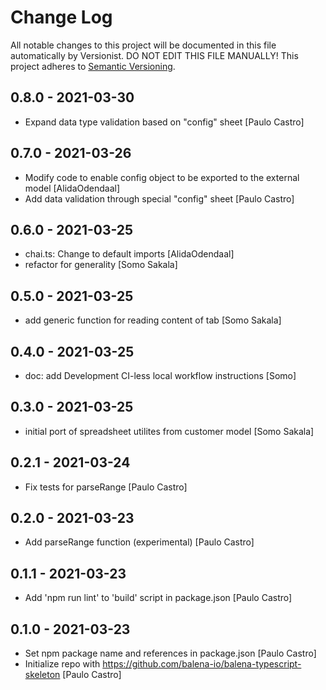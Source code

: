 # Change Log

All notable changes to this project will be documented in this file
automatically by Versionist. DO NOT EDIT THIS FILE MANUALLY!
This project adheres to [Semantic Versioning](http://semver.org/).

## 0.8.0 - 2021-03-30

* Expand data type validation based on "config" sheet [Paulo Castro]

## 0.7.0 - 2021-03-26

* Modify code to enable config object to be exported to the external model [AlidaOdendaal]
* Add data validation through special "config" sheet [Paulo Castro]

## 0.6.0 - 2021-03-25

* chai.ts: Change to default imports [AlidaOdendaal]
* refactor for generality [Somo Sakala]

## 0.5.0 - 2021-03-25

* add generic function for reading content of tab [Somo Sakala]

## 0.4.0 - 2021-03-25

* doc: add Development CI-less local workflow instructions [Somo]

## 0.3.0 - 2021-03-25

* initial port of spreadsheet utilites from customer model [Somo Sakala]

## 0.2.1 - 2021-03-24

* Fix tests for parseRange [Paulo Castro]

## 0.2.0 - 2021-03-23

* Add parseRange function (experimental) [Paulo Castro]

## 0.1.1 - 2021-03-23

* Add 'npm run lint' to 'build' script in package.json [Paulo Castro]

## 0.1.0 - 2021-03-23

* Set npm package name and references in package.json [Paulo Castro]
* Initialize repo with https://github.com/balena-io/balena-typescript-skeleton [Paulo Castro]
